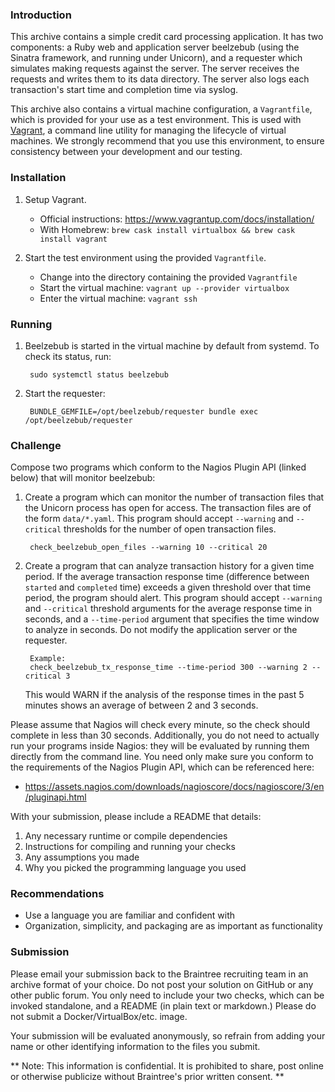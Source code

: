 ### Introduction

This archive contains a simple credit card processing application. It has two
components: a Ruby web and application server beelzebub (using the Sinatra
framework, and running under Unicorn), and a requester which simulates making
requests against the server. The server receives the requests and writes them
to its data directory. The server also logs each transaction's start time and
completion time via syslog.

This archive also contains a virtual machine configuration, a `Vagrantfile`,
which is provided for your use as a test environment. This is used with
[Vagrant](https://www.vagrantup.com/), a command line utility for managing
the lifecycle of virtual machines. We strongly recommend that you use this
environment, to ensure consistency between your development and our testing.

### Installation

1. Setup Vagrant.

    * Official instructions: https://www.vagrantup.com/docs/installation/
    * With Homebrew: `brew cask install virtualbox && brew cask install vagrant`

2. Start the test environment using the provided `Vagrantfile`.

    * Change into the directory containing the provided `Vagrantfile`
    * Start the virtual machine: `vagrant up --provider virtualbox`
    * Enter the virtual machine: `vagrant ssh`

### Running

1. Beelzebub is started in the virtual machine by default from systemd.
To check its status, run:

        sudo systemctl status beelzebub

2. Start the requester:

        BUNDLE_GEMFILE=/opt/beelzebub/requester bundle exec /opt/beelzebub/requester

### Challenge

Compose two programs which conform to the Nagios Plugin API (linked below)
that will monitor beelzebub:

1. Create a program which can monitor the number of transaction files that the
   Unicorn process has open for access. The transaction files are of the form
   `data/*.yaml`. This program should accept `--warning` and
   `--critical` thresholds for the number of open transaction files.

        check_beelzebub_open_files --warning 10 --critical 20

2. Create a program that can analyze transaction history for a given time
   period. If the average transaction response time (difference between
   `started` and `completed` time) exceeds a given threshold over that time
   period, the program should alert. This program should accept
   `--warning` and `--critical` threshold arguments for the average
   response time in seconds, and a `--time-period` argument that
   specifies the time window to analyze in seconds. Do not modify the
   application server or the requester.

        Example:
        check_beelzebub_tx_response_time --time-period 300 --warning 2 --critical 3

   This would WARN if the analysis of the response times in the past
   5 minutes shows an average of between 2 and 3 seconds.

Please assume that Nagios will check every minute, so the check should complete
in less than 30 seconds.  Additionally, you do not need to actually run your
programs inside Nagios: they will be evaluated by running them directly
from the command line.  You need only make sure you conform to the
requirements of the Nagios Plugin API, which can be referenced here:

  * <https://assets.nagios.com/downloads/nagioscore/docs/nagioscore/3/en/pluginapi.html>

With your submission, please include a README that details:

  1. Any necessary runtime or compile dependencies
  2. Instructions for compiling and running your checks
  3. Any assumptions you made
  4. Why you picked the programming language you used

### Recommendations

  * Use a language you are familiar and confident with
  * Organization, simplicity, and packaging are as important as functionality

### Submission

Please email your submission back to the Braintree recruiting team in an
archive format of your choice. Do not post your solution on GitHub or any other
public forum. You only need to include your two checks, which can be invoked
standalone, and a README (in plain text or markdown.) Please do not submit a
Docker/VirtualBox/etc. image.

Your submission will be evaluated anonymously, so refrain from adding your name
or other identifying information to the files you submit.

** Note: This information is confidential. It is prohibited to share, post
online or otherwise publicize without Braintree's prior written consent. **
